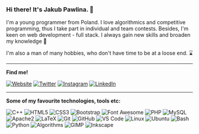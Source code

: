 ### Hi there! It's Jakub Pawlina. 👋

I'm a young programmer from Poland. I love algorithmics and competitive programming, thus I take part in individual and team contests. Besides, I'm keen on web development - full stack. I always gain new skills and broaden my knowledge 📖

I'm also a man of many hobbies, who don't have time to be at a loose end. ⌛

<hr />

<b>Find me!</b>

[![Website](https://img.shields.io/badge/-jakubpawlina.com-black?style=flat-square&logo=google-chrome&logoColor=white)](https://jakubpawlina.com)
[![Twitter](https://img.shields.io/badge/-jakub__pawlina-black?style=flat-square&logo=twitter&logoColor=white)](https://twitter.com/jakub_pawlina)
[![Instagram](https://img.shields.io/badge/-jrpawlina-black?style=flat-square&logo=instagram&logoColor=white)](https://www.instagram.com/jrpawlina/)
[![LinkedIn](https://img.shields.io/badge/-jakub--pawlina-black?style=flat-square&logo=linkedin&logoColor=white)](https://www.linkedin.com/in/jakub-pawlina/)

<hr />

<b>Some of my favourite technologies, tools etc:</b>

![C++](https://img.shields.io/badge/-C%2B%2B-black?style=flat-square&logo=C%2B%2B&logoColor=white)
![HTML5](https://img.shields.io/badge/-HTML5-black?style=flat-square&logo=html5&logoColor=white)
![CSS3](https://img.shields.io/badge/-CSS3-black?style=flat-square&logo=css3&logoColor=white)
![Bootstrap](https://img.shields.io/badge/-Bootstrap-black?style=flat-square&logo=bootstrap&logoColor=white)
![Font Awesome](https://img.shields.io/badge/-Font_Awesome-black?style=flat-square&logo=font-awesome&logoColor=white)
![PHP](https://img.shields.io/badge/-PHP-black?style=flat-square&logo=php&logoColor=white)
![MySQL](https://img.shields.io/badge/-MySQL-black?style=flat-square&logo=mysql&logoColor=white)
![Apache2](https://img.shields.io/badge/-Apache2-black?style=flat-square&logo=apache&logoColor=white)
![LaTeX](https://img.shields.io/badge/-LaTeX-black?style=flat-square&logo=latex&logoColor=white)
![Git](https://img.shields.io/badge/-Git-black?style=flat-square&logo=git&logoColor=white)
![GitHub](https://img.shields.io/badge/-GitHub-black?style=flat-square&logo=github&logoColor=white)
![VS Code](https://img.shields.io/badge/-VS%20Code-black?style=flat-square&logo=visual-studio-code&logoColor=white)
![Linux](https://img.shields.io/badge/-Linux-black?style=flat-square&logo=linux&logoColor=white)
![Ubuntu](https://img.shields.io/badge/-Ubuntu-black?style=flat-square&logo=ubuntu&logoColor=white)
![Bash](https://img.shields.io/badge/-Bash-black?style=flat-square&logo=gnu-bash&logoColor=white)
![Python](https://img.shields.io/badge/-Python-black?style=flat-square&logo=python&logoColor=white)
![Algorithms](https://img.shields.io/badge/-Algorithms-black?style=flat-square&logo=codeforces&logoColor=white)
![GIMP](https://img.shields.io/badge/-GIMP-black?style=flat-square&logo=gimp&logoColor=white)
![Inkscape](https://img.shields.io/badge/-Inkscape-black?style=flat-square&logo=inkscape&logoColor=white)


<!--
**jakubpawlina/jakubpawlina** is a ✨ _special_ ✨ repository because its `README.md` (this file) appears on your GitHub profile. -->
<!--
Here are some ideas to get you started:

- 🔭 I’m currently working on ...
- 🌱 I’m currently learning ...
- 👯 I’m looking to collaborate on ...
- 🤔 I’m looking for help with ...
- 💬 Ask me about ...
- 📫 How to reach me: ...
- 😄 Pronouns: ...
- ⚡ Fun fact: ...
-->


<!-- ![Anurag's github stats](https://github-readme-stats.vercel.app/api?username=jakubpawlina&show_icons=true&count_private=true&include_all_commits=true&theme=dark&hide=stars,contribs) -->
